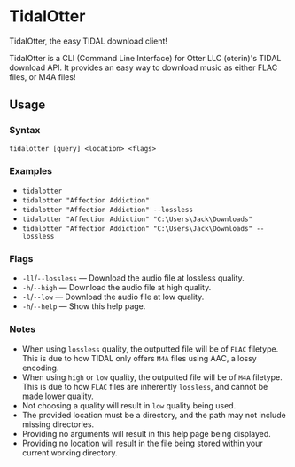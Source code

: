 # TidalOtter

TidalOtter, the easy TIDAL download client!

TidalOtter is a CLI (Command Line Interface) for Otter LLC (oterin)'s TIDAL download API.
It provides an easy way to download music as either FLAC files, or M4A files!

## Usage

### Syntax

`tidalotter [query] <location> <flags>`

### Examples

- `tidalotter`
- `tidalotter "Affection Addiction"`
- `tidalotter "Affection Addiction" --lossless`
- `tidalotter "Affection Addiction" "C:\Users\Jack\Downloads"`
- `tidalotter "Affection Addiction" "C:\Users\Jack\Downloads" --lossless`

### Flags

- `-ll`/`--lossless` — Download the audio file at lossless quality.
- `-h`/`--high` — Download the audio file at high quality.
- `-l`/`--low` — Download the audio file at low quality.
- `-h`/`--help` — Show this help page.

### Notes

- When using `lossless` quality, the outputted file will be of `FLAC` filetype.
  This is due to how TIDAL only offers `M4A` files using AAC, a lossy encoding.
- When using `high` or `low` quality, the outputted file will be of `M4A` filetype.
  This is due to how `FLAC` files are inherently `lossless`, and cannot be made lower quality.
- Not choosing a quality will result in `low` quality being used.
- The provided location must be a directory, and the path may not include missing directories.
- Providing no arguments will result in this help page being displayed.
- Providing no location will result in the file being stored within your current working directory.
